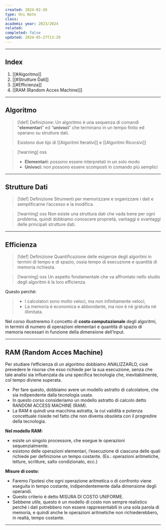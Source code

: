 ```yaml
---
created: 2024-02-26
type: Uni Note
class: 
academic year: 2023/2024
related: 
completed: false
updated: 2024-05-27T13:29
---
```

---
## Index
1. [[#Algoritmo]]
2. [[#Strutture Dati]]
3. [[#Efficienza]]
4. [[RAM (Random Acces Machine)]]

---
## Algoritmo

>[!def] Definizione:
>Un algoritmo è una sequenza di comandi “**elementari**” ed “**univoci**” che
terminano in un tempo finito ed operano su strutture dati.
>
> Esistono due tipi di [[Algoritmi Iterativi]] e [[Algoritmi Ricorsivi]]

>[!warning] oss
>- **Elementari:** possono essere interpretati in un solo modo
>- **Univoci:** non possono essere scomposti in comando più semplici

---
## Strutture Dati

>[!def] Definizione
> Strumenti per memorizzare e organizzare i dati e semplificarne l’accesso e la modifica.

>[!warning] oss
>Non esiste una struttura dati che vada bene per ogni problema, quindi dobbiamo
conoscere proprietà, vantaggi e svantaggi delle principali strutture dati.

---
## Efficienza

>[!def] Definizione
> Quantificazione delle esigenze degli algoritmi in termini di tempo e di spazio, ossia tempo di esecuzione e quantità di memoria
richiesta.

>[!warning] oss
>Un aspetto fondamentale che va affrontato nello studio degli algoritmi è la
loro efficienza.
>
Questo perché:
>-  I calcolatori sono molto veloci, ma non infinitamente veloci;
>- La memoria è economica e abbondante, ma non è né gratuita né illimitata.
>
Nel corso illustreremo il concetto di **costo computazionale** degli algoritmi,
in termini di numero di operazioni elementari e quantità di spazio di memoria
necessari in funzione della dimensione dell’input.

---
## RAM (Random Acces Machine)

Per studiare l’efficienza di un algoritmo dobbiamo ANALIZZARLO, cioè prevedere le risorse che esso richiede per la sua esecuzione, senza che tale analisi sia influenzata da una specifica tecnologia che, inevitabilmente, col tempo diviene superata.
- Per fare questo, dobbiamo avere un modello astratto di calcolatore, che sia indipendente dalla tecnologia usata.
- In questo corso consideriamo un modello astratto di calcolo detto RANDOM ACCESS MACHINE (RAM).
- La RAM è quindi una macchina astratta, la cui validità e potenza concettuale risiede nel fatto che non diventa obsoleta con il progredire della tecnologia.

**Nel modello RAM:**
- esiste un singolo processore, che esegue le operazioni sequenzialmente.
- esistono delle operazioni elementari, l’esecuzione di ciascuna delle quali richiede per definizione un tempo costante. (Es.: operazioni aritmetiche, letture, scritture, salto condizionato, ecc.)

**Misure di costo:**
- Faremo l’ipotesi che ogni operazione aritmetica o di confronto viene eseguita in tempo costante, indipendentemente dalla dimensione degli operandi.
- Questo criterio è detto MISURA DI COSTO UNIFORME.
- Sebbene utile, questo è un modello di costo non sempre realistico perché i dati potrebbero non essere rappresentabili in una sola parola di memoria, e quindi anche le operazioni aritmetiche non richiederebbero, in realtà, tempo costante.

---
